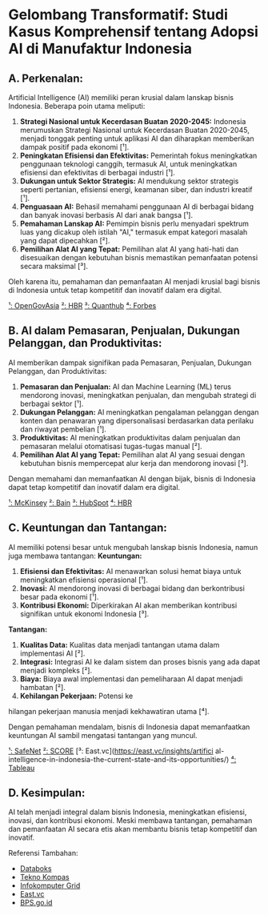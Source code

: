 # Gelombang Transformatif: Studi Kasus Komprehensif tentang Adopsi AI di Manufaktur Indonesia

## A. Perkenalan:
Artificial Intelligence (AI) memiliki peran krusial dalam lanskap bisnis Indonesia. Beberapa poin utama meliputi:
1. **Strategi Nasional untuk Kecerdasan Buatan 2020-2045:** Indonesia merumuskan Strategi Nasional untuk Kecerdasan Buatan 2020-2045, menjadi tonggak penting untuk aplikasi AI dan diharapkan memberikan dampak positif pada ekonomi [¹].
2. **Peningkatan Efisiensi dan Efektivitas:** Pemerintah fokus meningkatkan penggunaan teknologi canggih, termasuk AI, untuk meningkatkan efisiensi dan efektivitas di berbagai industri [¹].
3. **Dukungan untuk Sektor Strategis:** AI mendukung sektor strategis seperti pertanian, efisiensi energi, keamanan siber, dan industri kreatif [¹].
4. **Penguasaan AI:** Behasil memahami penggunaan AI di berbagai bidang dan banyak inovasi berbasis AI dari anak bangsa [¹].
5. **Pemahaman Lanskap AI:** Pemimpin bisnis perlu menyadari spektrum luas yang dicakup oleh istilah "AI," termasuk empat kategori masalah yang dapat dipecahkan [²].
6. **Pemilihan Alat AI yang Tepat:** Pemilihan alat AI yang hati-hati dan disesuaikan dengan kebutuhan bisnis memastikan pemanfaatan potensi secara maksimal [³].

Oleh karena itu, pemahaman dan pemanfaatan AI menjadi krusial bagi bisnis di Indonesia untuk tetap kompetitif dan inovatif dalam era digital.

[¹: OpenGovAsia](https://opengovasia.com/indonesia-deploys-artificial-intelligence-to-accelerate-economy-and-digital-transformation/)
[²: HBR](https://hbr.org/2020/11/making-sense-of-the-ai-landscape)
[³: Quanthub](https://www.quanthub.com/navigating-the-ai-landscape-the-importance-of-choosing-the-right-ai-productivity-tool/)
[⁴: Forbes](https://www.forbes.com/advisor/business/software/ai-in-business/)

## B. AI dalam Pemasaran, Penjualan, Dukungan Pelanggan, dan Produktivitas:
AI memberikan dampak signifikan pada Pemasaran, Penjualan, Dukungan Pelanggan, dan Produktivitas:
1. **Pemasaran dan Penjualan:** AI dan Machine Learning (ML) terus mendorong inovasi, meningkatkan penjualan, dan mengubah strategi di berbagai sektor [¹].
2. **Dukungan Pelanggan:** AI meningkatkan pengalaman pelanggan dengan konten dan penawaran yang dipersonalisasi berdasarkan data perilaku dan riwayat pembelian [¹].
3. **Produktivitas:** AI meningkatkan produktivitas dalam penjualan dan pemasaran melalui otomatisasi tugas-tugas manual [²].
4. **Pemilihan Alat AI yang Tepat:** Pemilihan alat AI yang sesuai dengan kebutuhan bisnis mempercepat alur kerja dan mendorong inovasi [³].

Dengan memahami dan memanfaatkan AI dengan bijak, bisnis di Indonesia dapat tetap kompetitif dan inovatif dalam era digital.

[¹: McKinsey](https://www.mckinsey.com/capabilities/growth-marketing-and-sales/our-insights/ai-powered-marketing-and-sales-reach-new-heights-with-generative-ai)
[²: Bain](https://www.mckinsey.com/capabilities/growth-marketing-and-sales/our-insights/ai-powered-marketing-and-sales-reach-new-heights-with-generative-ai)
[³: HubSpot](https://www.mckinsey.com/capabilities/growth-marketing-and-sales/our-insights/ai-powered-marketing-and-sales-reach-new-heights-with-generative-ai)
[⁴: HBR](https://www.mckinsey.com/capabilities/growth-marketing-and-sales/our-insights/ai-powered-marketing-and-sales-reach-new-heights-with-generative-ai)

## C. Keuntungan dan Tantangan:
AI memiliki potensi besar untuk mengubah lanskap bisnis Indonesia, namun juga membawa tantangan:
**Keuntungan:**
1. **Efisiensi dan Efektivitas:** AI menawarkan solusi hemat biaya untuk meningkatkan efisiensi operasional [¹].
2. **Inovasi:** AI mendorong inovasi di berbagai bidang dan berkontribusi besar pada ekonomi [¹].
3. **Kontribusi Ekonomi:** Diperkirakan AI akan memberikan kontribusi signifikan untuk ekonomi Indonesia [³].

**Tantangan:**
1. **Kualitas Data:** Kualitas data menjadi tantangan utama dalam implementasi AI [²].
2. **Integrasi:** Integrasi AI ke dalam sistem dan proses bisnis yang ada dapat menjadi kompleks [²].
3. **Biaya:** Biaya awal implementasi dan pemeliharaan AI dapat menjadi hambatan [²].
4. **Kehilangan Pekerjaan:** Potensi ke

hilangan pekerjaan manusia menjadi kekhawatiran utama [⁴].

Dengan pemahaman mendalam, bisnis di Indonesia dapat memanfaatkan keuntungan AI sambil mengatasi tantangan yang muncul.

[¹: SafeNet](https://safenet.or.id/2022/05/priorities-and-challenges-of-indonesias-artificial-intelligence-national-strategy-stranas-ka/)
[²: SCORE](https://www.score.org/utah/resource/blog-post/advantages-and-challenges-implementing-artificial-intelligence-modern)
[³: East.vc](https://east.vc/insights/artifici al-intelligence-in-indonesia-the-current-state-and-its-opportunities/)
[⁴: Tableau](https://www.tableau.com/data-insights/ai/advantages-disadvantages)

## D. Kesimpulan:
AI telah menjadi integral dalam bisnis Indonesia, meningkatkan efisiensi, inovasi, dan kontribusi ekonomi. Meski membawa tantangan, pemahaman dan pemanfaatan AI secara etis akan membantu bisnis tetap kompetitif dan inovatif.

Referensi Tambahan:
- [Databoks](https://databoks.katadata.co.id/index.php/infografik/2023/06/26/survei-chatgpt-jadi-aplikasi-ai-paling-banyak-digunakan-di-indonesia)
- [Tekno Kompas](https://tekno.kompas.com/read/2022/11/29/10033387/tren-artificial-intelligence-di-indonesia-2023-beserta-isu-etika)
- [Infokomputer Grid](https://infokomputer.grid.id/read/123070906/tren-artificial-intelligence-untuk-bisnis-tahun-2022)
- [East.vc](https://east.vc/id/insights-id/kecerdasan-buatan-di-indonesia-situasi-saat-ini-dan-peluangnya/)
- [BPS.go.id](https://www.bps.go.id/publication/2021/10/11/e03aca1e6ae93396ee660328/statistik-telekomunikasi-indonesia-2020.html)
